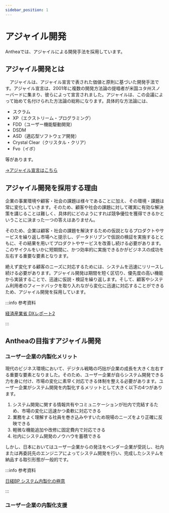 ```yaml
---
sidebar_position: 1
---
```


# アジャイル開発

Antheaでは、アジャイルによる開発手法を採用しています。

## アジャイル開発とは

　アジャイルは、アジャイル宣言で表された価値と原則に基づいた開発手法です。アジャイル宣言は、2001年に複数の開発方法論の提唱者が米国ユタ州スノーバードに集まり、彼らによって宣言されました。アジャイルは、この会議によって始めて名付けられた方法論の総称になります。具体的な方法論には、

- スクラム
- XP（エクストリーム・プログラミング）
- FDD（ユーザー機能駆動開発）
- DSDM
- ASD（適応型ソフトウェア開発）
- Crystal Clear（クリスタル・クリア）
- Fvo（イボ）

等があります。

[→アジャイル宣言はこちら](https://agilemanifesto.org/iso/ja/manifesto.html)

## アジャイル開発を採用する理由

企業の事業環境や顧客・社会の課題は様々であることに加え、その環境・課題は常に変化していきます。そのため、顧客や社会の課題に対して確実に有効な解決策を講じることは難しく、具体的にどのようにすれば競争優位を獲得できるかということに決まった一つの答えはありません。

そのため、企業は顧客・社会の課題を解決するための仮説となるプロダクトやサービスを繰り返し市場へと提示し、データドリブンで仮説の検証を実施するとともに、その結果を用いてプロダクトやサービスを改善し続ける必要があります。このサイクルをいかに短期間に、かつ効率的に実施できるかがビジネスの成功を左右する重要な要素となります。

絶えず変化する顧客のニーズに対応するためには、システムを迅速にリリースし続ける必要があります。アジャイル開発は期間を短く区切り、優先度の高い機能から実装することで、迅速に仮説・検証を繰り返します。そして、顧客やシステム利用者のフィードバックを取り入れながら変化に迅速に対応することができるため、アジャイル開発を採用しています。

:::info 参考資料

[経済産業省 DXレポート2](https://www.meti.go.jp/press/2020/12/20201228004/20201228004.html)

:::

## Antheaの目指すアジャイル開発

### ユーザー企業の内製化メリット

現代のビジネス環境において、デジタル戦略の巧拙が企業の成長を大きく左右する重要な要素となりました。そのため、ユーザー企業が自らシステム開発できる力を身に付け、市場の変化に素早く対応できる体制を整える必要があります。ユーザー企業がシステム開発を内製化するメリットとして大きく以下の4つがあります。

1. システム開発に関する情報共有やコミュニケーションが社内で完結するため、市場の変化に迅速かつ柔軟に対応できる
2. 業務をよく理解する社員を巻き込みやすいため現場のニーズをより正確に反映できる
3. 軽微な機能追加や改修に固定費内で対応できる
4. 社内にシステム開発のノウハウを蓄積できる

しかし、日本においてはユーザー企業からの発注をベンダー企業が受託し、社内または再委託先のエンジニアによってシステム開発を行い、完成したシステムを納品する取引形態が一般的です。

:::info 参考資料

[日経BP システム内製化の極意](https://www.nikkeibp.co.jp/atclpubmkt/book/22/285660/)

:::

### ユーザー企業の内製化支援
